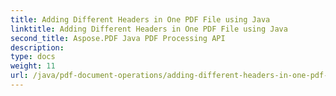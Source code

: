 ```yaml
---
title: Adding Different Headers in One PDF File using Java
linktitle: Adding Different Headers in One PDF File using Java
second_title: Aspose.PDF Java PDF Processing API
description: 
type: docs
weight: 11
url: /java/pdf-document-operations/adding-different-headers-in-one-pdf-file-using-java/
---
```

